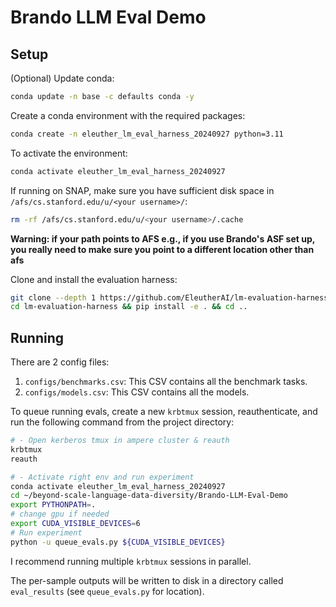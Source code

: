 # Brando LLM Eval Demo


## Setup

(Optional) Update conda:

```bash
conda update -n base -c defaults conda -y
```

Create a conda environment with the required packages:

```bash
conda create -n eleuther_lm_eval_harness_20240927 python=3.11
```

To activate the environment:

```bash
conda activate eleuther_lm_eval_harness_20240927
```

If running on SNAP, make sure you have sufficient disk space in `/afs/cs.stanford.edu/u/<your username>/`:

```bash
rm -rf /afs/cs.stanford.edu/u/<your username>/.cache
```

**Warning: if your path points to AFS e.g., if you use Brando's ASF set up, you really need to make sure you point to a different location other than afs**

Clone and install the evaluation harness:

```bash
git clone --depth 1 https://github.com/EleutherAI/lm-evaluation-harness
cd lm-evaluation-harness && pip install -e . && cd ..
```

## Running

There are 2 config files: 

1. `configs/benchmarks.csv`: This CSV contains all the benchmark tasks.
2. `configs/models.csv`: This CSV contains all the models.

To queue running evals, create a new `krbtmux` session, reauthenticate, and run the following command
from the project directory:

```bash
# - Open kerberos tmux in ampere cluster & reauth
krbtmux
reauth

# - Activate right env and run experiment
conda activate eleuther_lm_eval_harness_20240927
cd ~/beyond-scale-language-data-diversity/Brando-LLM-Eval-Demo
export PYTHONPATH=.
# change gpu if needed
export CUDA_VISIBLE_DEVICES=6
# Run experiment
python -u queue_evals.py ${CUDA_VISIBLE_DEVICES} 
```

I recommend running multiple `krbtmux` sessions in parallel.

The per-sample outputs will be written to disk in a directory called `eval_results` (see `queue_evals.py` for location).
